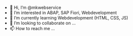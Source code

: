 - 👋 Hi, I’m @mkwebservice
- 👀 I’m interested in ABAP, SAP Fiori, Webdevelopment
- 🌱 I’m currently learning Webdevelopment (HTML, CSS, JS)
- 💞️ I’m looking to collaborate on ...
- 📫 How to reach me ...

<!---
mkwebservice/mkwebservice is a ✨ special ✨ repository because its `README.md` (this file) appears on your GitHub profile.
You can click the Preview link to take a look at your changes.
--->
